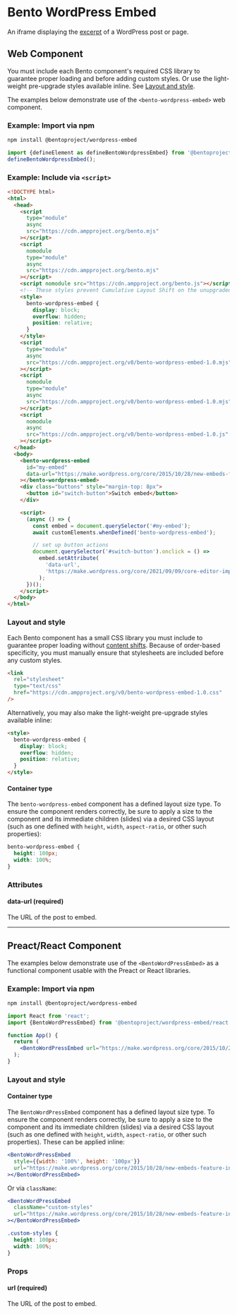 # Bento WordPress Embed

An iframe displaying the [excerpt](https://make.wordpress.org/core/2015/10/28/new-embeds-feature-in-wordpress-4-4/) of a WordPress post or page.

## Web Component

You must include each Bento component's required CSS library to guarantee proper loading and before adding custom styles. Or use the light-weight pre-upgrade styles available inline. See [Layout and style](#layout-and-style).

The examples below demonstrate use of the `<bento-wordpress-embed>` web component.

### Example: Import via npm

```sh
npm install @bentoproject/wordpress-embed
```

```javascript
import {defineElement as defineBentoWordpressEmbed} from '@bentoproject/wordpress-embed';
defineBentoWordpressEmbed();
```

### Example: Include via `<script>`

<!--% example %-->

```html
<!DOCTYPE html>
<html>
  <head>
    <script
      type="module"
      async
      src="https://cdn.ampproject.org/bento.mjs"
    ></script>
    <script
      nomodule
      type="module"
      async
      src="https://cdn.ampproject.org/bento.mjs"
    ></script>
    <script nomodule src="https://cdn.ampproject.org/bento.js"></script>
    <!-- These styles prevent Cumulative Layout Shift on the unupgraded custom element -->
    <style>
      bento-wordpress-embed {
        display: block;
        overflow: hidden;
        position: relative;
      }
    </style>
    <script
      type="module"
      async
      src="https://cdn.ampproject.org/v0/bento-wordpress-embed-1.0.mjs"
    ></script>
    <script
      nomodule
      type="module"
      async
      src="https://cdn.ampproject.org/v0/bento-wordpress-embed-1.0.mjs"
    ></script>
    <script
      nomodule
      async
      src="https://cdn.ampproject.org/v0/bento-wordpress-embed-1.0.js"
    ></script>
  </head>
  <body>
    <bento-wordpress-embed
      id="my-embed"
      data-url="https://make.wordpress.org/core/2015/10/28/new-embeds-feature-in-wordpress-4-4/"
    ></bento-wordpress-embed>
    <div class="buttons" style="margin-top: 8px">
      <button id="switch-button">Switch embed</button>
    </div>

    <script>
      (async () => {
        const embed = document.querySelector('#my-embed');
        await customElements.whenDefined('bento-wordpress-embed');

        // set up button actions
        document.querySelector('#switch-button').onclick = () =>
          embed.setAttribute(
            'data-url',
            'https://make.wordpress.org/core/2021/09/09/core-editor-improvement-cascading-impact-of-improvements-to-featured-images/'
          );
      })();
    </script>
  </body>
</html>
```

### Layout and style

Each Bento component has a small CSS library you must include to guarantee proper loading without [content shifts](https://web.dev/cls/). Because of order-based specificity, you must manually ensure that stylesheets are included before any custom styles.

```html
<link
  rel="stylesheet"
  type="text/css"
  href="https://cdn.ampproject.org/v0/bento-wordpress-embed-1.0.css"
/>
```

Alternatively, you may also make the light-weight pre-upgrade styles available inline:

```html
<style>
  bento-wordpress-embed {
    display: block;
    overflow: hidden;
    position: relative;
  }
</style>
```

#### Container type

The `bento-wordpress-embed` component has a defined layout size type. To ensure the component renders correctly, be sure to apply a size to the component and its immediate children (slides) via a desired CSS layout (such as one defined with `height`, `width`, `aspect-ratio`, or other such properties):

```css
bento-wordpress-embed {
  height: 100px;
  width: 100%;
}
```

### Attributes

#### data-url (required)

The URL of the post to embed.

---

## Preact/React Component

The examples below demonstrate use of the `<BentoWordPressEmbed>` as a functional component usable with the Preact or React libraries.

### Example: Import via npm

```sh
npm install @bentoproject/wordpress-embed
```

```jsx
import React from 'react';
import {BentoWordPressEmbed} from '@bentoproject/wordpress-embed/react';

function App() {
  return (
    <BentoWordPressEmbed url="https://make.wordpress.org/core/2015/10/28/new-embeds-feature-in-wordpress-4-4/"></BentoWordPressEmbed>
  );
}
```

### Layout and style

#### Container type

The `BentoWordPressEmbed` component has a defined layout size type. To ensure the component renders correctly, be sure to apply a size to the component and its immediate children (slides) via a desired CSS layout (such as one defined with `height`, `width`, `aspect-ratio`, or other such properties). These can be applied inline:

```jsx
<BentoWordPressEmbed
  style={{width: '100%', height: '100px'}}
  url="https://make.wordpress.org/core/2015/10/28/new-embeds-feature-in-wordpress-4-4/"
></BentoWordPressEmbed>
```

Or via `className`:

```jsx
<BentoWordPressEmbed
  className="custom-styles"
  url="https://make.wordpress.org/core/2015/10/28/new-embeds-feature-in-wordpress-4-4/"
></BentoWordPressEmbed>
```

```css
.custom-styles {
  height: 100px;
  width: 100%;
}
```

### Props

#### url (required)

The URL of the post to embed.
